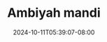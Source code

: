 --- 
title: "Ambiyah mandi"
description: "streaming   Ambiyah mandi   full vidio new"
date: 2024-10-11T05:39:07-08:00
file_code: "gyjgu51qs6qz"
draft: false
cover: "x92cxbn6t0jl233q.jpg"
tags: ["Ambiyah", "mandi", "bokep-indo", "bokep-viral", "bokep-ig"]
length: 167
fld_id: "1235316"
foldername: "AMBIYAH ONLYFANS"
categories: ["AMBIYAH ONLYFANS"]
views: 56
---